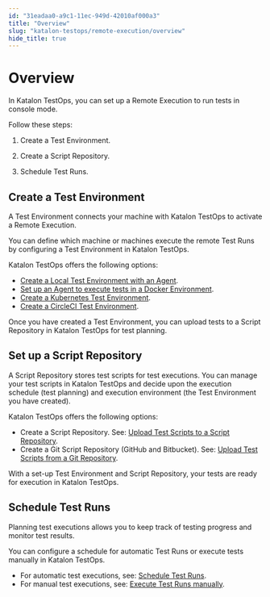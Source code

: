 ```yaml
---
id: "31eadaa0-a9c1-11ec-949d-42010af000a3"
title: "Overview"
slug: "katalon-testops/remote-execution/overview"
hide_title: true
---
```


# <a id="id" class="anchor_top_offset"/><a id="ariaid-title1" class="anchor_top_offset"/>Overview

<p xmlns="http://www.w3.org/1999/xhtml" className="p">In Katalon TestOps, you can set up a Remote Execution to run   tests in console mode.</p> 
<div xmlns="http://www.w3.org/1999/xhtml" className="p">Follow these steps: <ol className="ol"><li className="li"><p className="p">Create a Test Environment.</p></li><li className="li"><p className="p">Create a Script Repository.</p></li><li className="li"><p className="p">Schedule Test Runs.</p></li></ol></div>
    

## <a id="id_1" class="anchor_top_offset"/>Create a Test Environment

    
      
<p xmlns="http://www.w3.org/1999/xhtml" className="p">A Test Environment connects your machine with Katalon TestOps to   activate a Remote Execution.</p> 
      
<p xmlns="http://www.w3.org/1999/xhtml" className="p">You can define which machine or machines execute the remote Test   Runs by configuring a Test Environment in Katalon TestOps.</p> 
      
<p xmlns="http://www.w3.org/1999/xhtml" className="p">Katalon TestOps offers the following options:</p> 
      
<ul xmlns="http://www.w3.org/1999/xhtml" className="ul">   <li className="li">     <a className="xref j-external-link" href="https://docs.katalon.com/katalon-analytics/docs/agents.html" target="_blank">Create       a Local Test Environment with an Agent</a>.</li>   <li className="li">     <a className="xref j-external-link" href="https://docs.katalon.com/katalon-analytics/docs/docker.html" target="_blank">Set       up an Agent to execute tests in a Docker Environment</a>.</li>   <li className="li">     <a className="xref j-external-link" href="https://docs.katalon.com/katalon-analytics/docs/aws-eks.html" target="_blank">Create       a Kubernetes Test Environment</a>.</li>   <li className="li">     <a className="xref j-external-link" href="https://docs.katalon.com/katalon-analytics/docs/circleci.html" target="_blank">Create       a CircleCI Test Environment</a>.</li> </ul> 
      
<p xmlns="http://www.w3.org/1999/xhtml" className="p">Once you have created a Test Environment, you can upload tests   to a Script Repository in Katalon TestOps for test planning.</p> 
    
  
    

## <a id="id_2" class="anchor_top_offset"/>Set up a Script Repository

    
      
<p xmlns="http://www.w3.org/1999/xhtml" className="p">A Script Repository stores test scripts for test executions. You   can manage your test scripts in Katalon TestOps and decide upon the   execution schedule (test planning) and execution environment (the   Test Environment you have created).</p> 
      
<p xmlns="http://www.w3.org/1999/xhtml" className="p">Katalon TestOps offers the following options:</p> 
      
<ul xmlns="http://www.w3.org/1999/xhtml" className="ul">   <li className="li">Create a Script Repository. See: <a className="xref j-external-link" href="https://docs.katalon.com/katalon-analytics/docs/code-repo.html" target="_blank">Upload       Test Scripts to a Script Repository</a>.</li>   <li className="li">Create a Git Script Repository (GitHub and Bitbucket). See: <a className="xref j-external-link" href="https://docs.katalon.com/katalon-analytics/docs/git-test-project.html" target="_blank">Upload       Test Scripts from a Git Repository</a>.</li> </ul> 
      
<p xmlns="http://www.w3.org/1999/xhtml" className="p">With a set-up Test Environment and Script Repository, your tests   are ready for execution in Katalon TestOps.</p> 
    
  
    

## <a id="id_3" class="anchor_top_offset"/>Schedule Test Runs

    
      
<p xmlns="http://www.w3.org/1999/xhtml" className="p">Planning test executions allows you to keep track of testing   progress and monitor test results.</p> 
      
<p xmlns="http://www.w3.org/1999/xhtml" className="p">You can configure a schedule for automatic Test Runs or execute   tests manually in Katalon TestOps.</p> 
      
<ul xmlns="http://www.w3.org/1999/xhtml" className="ul">   <li className="li">For automatic test executions, see: <a className="xref j-external-link" href="https://docs.katalon.com/katalon-analytics/docs/create-plan.html" target="_blank">Schedule       Test Runs</a>.</li>   <li className="li">For manual test executions, see: <a className="xref j-external-link" href="https://docs.katalon.com/katalon-analytics/docs/kt-scheduler.html" target="_blank">Execute       Test Runs manually</a>.</li> </ul> 
    
  
